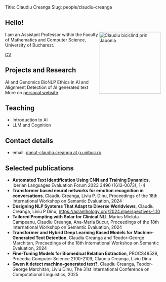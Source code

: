 Title: Claudiu Creanga
Slug: people/claudiu-creanga

## Hello!

<img src="/images/claudiu.png" alt="Claudiu biciclind prin Japonia" style="width: 200px;float: right;"/>

I am an Assistant Professor within the Faculty of Mathematics and Computer Science, University of Bucharest.

[CV](https://claudiucreanga.github.io/Claudiu-Creanga-CV.pdf)

## Projects and Research
AI and Genomics
BioNLP
Ethics in AI and Alignment
Detection of AI generated text
More on [personal website](https://claudiucreanga.github.io/)

## Teaching
- Introduction to AI 
- LLM and Cognition


## Contact details
- email: [danut-claudiu.creanga at g.unibuc.ro](mailto:danut-claudiu.creanga@g.unibuc.ro)

## Selected publications
- **Automated Text Identification Using CNN and Training Dynamics**, Iberian Languages
Evaluation Forum 2023 3496 (1613-0073), 1-4
- **Transformer based neural networks for emotion recognition in conversations**, Claudiu
Creanga, Liviu P. Dinu, Proceedings of the 18th International Workshop on Semantic Evaluation, 2024
- **Designing NLP Systems That Adapt to Diverse Worldviews**, Claudiu Creanga, Liviu P Dinu,
https://aclanthology.org/2024.nlperspectives-1.10
- **Tailored Prompting with Solar for Clinical NLI**, Marius Micluta-Campeanu, Claudiu Creanga,
Ana-Maria Bucur, Proceedings of the 18th International Workshop on Semantic Evaluation, 2024
- **Transformer and Hybrid Deep Learning Based Models for Machine-Generated Text
Detection**, Claudiu Creanga and Teodor-George Marchitan, Proceedings of the 18th International Workshop on Semantic Evaluation, 2024
- **Fine-Tuning Models for Biomedical Relation Extraction**, PROCS48529, Procedia Computer
Science 2100-2109, Claudiu Creanga, Liviu Dinu
- **Qwen it detect machine-generated text?**, Claudiu Creanga, Teodor-George Marchitan, Liviu Dinu, The 31st International Conference on Computational Linguistics, 2025